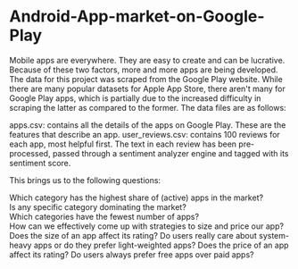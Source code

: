 # Android-App-market-on-Google-Play

Mobile apps are everywhere. They are easy to create and can be lucrative. Because of these two factors, more and more apps are being developed.  The data for this project was scraped from the Google Play website. While there are many popular datasets for Apple App Store, there aren't many for Google Play apps, which is partially due to the increased difficulty in scraping the latter as compared to the former. The data files are as follows:

apps.csv: contains all the details of the apps on Google Play. These are the features that describe an app.
user_reviews.csv: contains 100 reviews for each app, most helpful first. The text in each review has been pre-processed, passed through a sentiment analyzer engine and tagged with its sentiment score.

This brings us to the following questions:

Which category has the highest share of (active) apps in the market? <br>
Is any specific category dominating the market? <br>
Which categories have the fewest number of apps? <br>
How can we effectively come up with strategies to size and price our app?
Does the size of an app affect its rating?
Do users really care about system-heavy apps or do they prefer light-weighted apps?
Does the price of an app affect its rating?
Do users always prefer free apps over paid apps?
